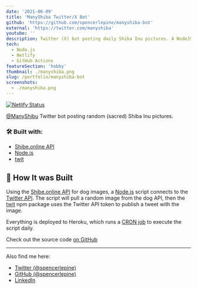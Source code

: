 ```yaml
---
date: '2021-06-09'
title: 'ManyShiba Twitter/X Bot'
github: 'https://github.com/spencerlepine/manyshiba-bot'
external: 'https://twitter.com/manyshiba'
youtube: ''
description: Twitter (X) bot posting daily Shiba Inu pictures. A NodeJS script using Shiba.online API and Twitter API, automated with GitHub Actions
tech:
  - Node.js
  - Netlify
  - GitHub Actions
featureSection: 'hobby'
thumbnail: ./manyshiba.png
slug: /portfolio/manyshiba-bot
screenshots:
  - ./manyshiba.png
---
```


[![Netlify Status](https://api.netlify.com/api/v1/badges/d1a88ec1-3ed1-451e-9f20-d170a3f725ec/deploy-status)](https://app.netlify.com/sites/manyshiba/deploys)

[@ManyShibu](https://twitter.com/manyshiba) Twitter bot posting random (sacred) Shiba Inu pictures.

### 🛠️ Built with:
 - [Shibe.online API](https://shibe.online/)
 - [Node.js](https://nodejs.org/)
 - [twit](https://www.npmjs.com/package/twit)

## 🌟 How It was Built
Using the [Shibe.online API](https://shibe.online/) for dog images, a [Node.js](https://nodejs.org/) script connects to the [Twitter API](https://developer.twitter.com/en/docs/twitter-api). The script will pull a random image from the dog API, then the [twit](https://www.npmjs.com/package/twit) npm package uses the Twitter API token to publish a tweet with the image.

Everything is deployed to Heroku, which runs a [CRON job](https://simple.wikipedia.org/wiki/Cron) to execute the script daily.

Check out the source code [on GitHub](https://github.com/spencerlepine/manyshiba-bot)

---

Also find me here:
* [Twitter (@spencerlepine)](https://twitter.com/SpencerLepine)
* [GitHub (@spencerlepine)](https://github.com/spencerlepine)
* [LinkedIn](https://www.linkedin.com/in/spencer-lepine/)